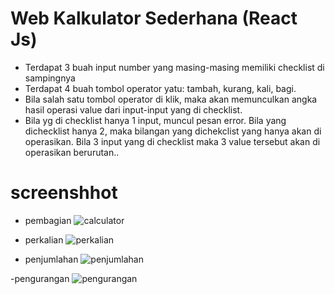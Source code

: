 # Web Kalkulator Sederhana (React Js)
- Terdapat 3 buah input number yang masing-masing memiliki checklist di sampingnya
- Terdapat 4 buah tombol operator yatu: tambah, kurang, kali, bagi.
- Bila salah satu tombol operator di klik, maka akan memunculkan angka hasil operasi value dari input-input yang di checklist.
- Bila yg di checklist hanya 1 input, muncul pesan error. Bila yang dichecklist hanya 2, maka bilangan yang dichekclist yang hanya akan di   operasikan. Bila 3 input yang di checklist maka 3 value tersebut akan di operasikan berurutan..


# screenshhot
- pembagian
![calculator](https://user-images.githubusercontent.com/57535407/72661121-2bab8880-3a09-11ea-8783-abc19de86aee.jpg)

- perkalian
![perkalian](https://user-images.githubusercontent.com/57535407/72661188-fa7f8800-3a09-11ea-80a1-ad17da6d74c7.jpg)

- penjumlahan
![penjumlahan](https://user-images.githubusercontent.com/57535407/72661194-08cda400-3a0a-11ea-9718-ebd20f3e6c2e.jpg)

-pengurangan
![pengurangan](https://user-images.githubusercontent.com/57535407/72661200-17b45680-3a0a-11ea-99af-1e1acdd26ece.jpg)
